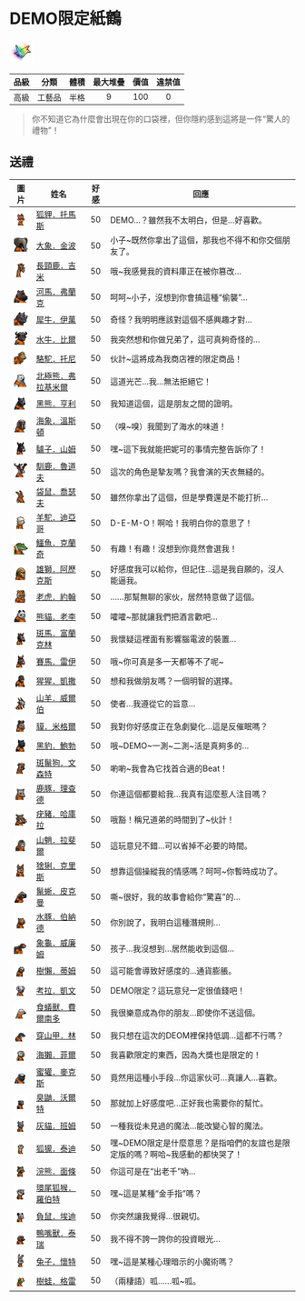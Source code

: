 # DEMO限定紙鶴

![img](images/item_pic_DEMOZH.png)

|品級|分類|體積|最大堆疊|價值|違禁值|
|:--:|:--:|:--:|:--:|:--:|:--:|
|高級|工藝品|半格|9|100|0|

> 你不知道它為什麼會出現在你的口袋裡，但你隱約感到這將是一件“驚人的禮物”！

## 送禮

|圖片|姓名|好感|回應|
|:--:|--|:--:|--|
|![img](images/fox.png)|[狐貍．托馬斯](狐貍．托馬斯.md)|50|DEMO…？雖然我不太明白，但是…好喜歡。|
|![img](images/elephant.png)|[大象．金波](大象．金波.md)|50|小子\~既然你拿出了這個，那我也不得不和你交個朋友了。|
|![img](images/giraffe.png)|[長頸鹿．吉米](長頸鹿．吉米.md)|50|哦\~我感覺我的資料庫正在被你篡改…|
|![img](images/hippopotamus.png)|[河馬．弗蘭克](河馬．弗蘭克.md)|50|呵呵\~小子，沒想到你會搞這種“偷襲”…|
|![img](images/rhinoceros.png)|[犀牛．伊萬](犀牛．伊萬.md)|50|奇怪？我明明應該對這個不感興趣才對…|
|![img](images/AfricanBuffalo.png)|[水牛．比爾](水牛．比爾.md)|50|我突然想和你做兄弟了，這可真夠奇怪的…|
|![img](images/camel.png)|[駱駝．托尼](駱駝．托尼.md)|50|伙計\~這將成為我商店裡的限定商品！|
|![img](images/PolarBear.png)|[北極熊．弗拉基米爾](北極熊．弗拉基米爾.md)|50|這道光芒…我…無法拒絕它！|
|![img](images/BlackBear.png)|[黑熊．亨利](黑熊．亨利.md)|50|我知道這個，這是朋友之間的證明。|
|![img](images/walrus.png)|[海象．溫斯頓](海象．溫斯頓.md)|50|（嗅\~嗅）我聞到了海水的味道！|
|![img](images/donkey.png)|[驢子．山姆](驢子．山姆.md)|50|嘿\~這下我就能把妮可的事情完整告訴你了！|
|![img](images/reindeer.png)|[馴鹿．魯道夫](馴鹿．魯道夫.md)|50|這次的角色是摯友嗎？我會演的天衣無縫的。|
|![img](images/kangaroo.png)|[袋鼠．喬瑟夫](袋鼠．喬瑟夫.md)|50|雖然你拿出了這個，但是學費還是不能打折…|
|![img](images/Alpaca.png)|[羊駝．迪亞哥](羊駝．迪亞哥.md)|50|D-E-M-O！啊哈！我明白你的意思了！|
|![img](images/crocodile.png)|[鱷魚．克蘭奇](鱷魚．克蘭奇.md)|50|有趣！有趣！沒想到你竟然會選我！|
|![img](images/lion.png)|[雄獅．阿歷克斯](雄獅．阿歷克斯.md)|50|好感度我可以給你，但記住…這是我自願的，沒人能逼我。|
|![img](images/tiger.png)|[老虎．約翰](老虎．約翰.md)|50|……那幫無聊的家伙，居然特意做了這個。|
|![img](images/panda.png)|[熊貓．老李](熊貓．老李.md)|50|嚯嚯\~那就讓我們把酒言歡吧…|
|![img](images/zebra.png)|[斑馬．富蘭克林](斑馬．富蘭克林.md)|50|我懷疑這裡面有影響腦電波的裝置…|
|![img](images/horse.png)|[賽馬．雷伊](賽馬．雷伊.md)|50|哦\~你可真是多一天都等不了呢\~|
|![img](images/chimpanzee.png)|[猩猩．凱撒](猩猩．凱撒.md)|50|想和我做朋友嗎？一個明智的選擇。|
|![img](images/goat.png)|[山羊．威爾伯](山羊．威爾伯.md)|50|使者…我遵從它的旨意…|
|![img](images/tapir.png)|[貘．米格爾](貘．米格爾.md)|50|我對你好感度正在急劇變化…這是反催眠嗎？|
|![img](images/BlackPanther.png)|[黑豹．鮑勃](黑豹．鮑勃.md)|50|哦\~DEMO\~一測\~二測\~活是真夠多的…|
|![img](images/SpottedHyaena.png)|[斑鬣狗．文森特](斑鬣狗．文森特.md)|50|喲喲\~我會為它找首合適的Beat！|
|![img](images/DeerDolphin.png)|[鹿豚．理查德](鹿豚．理查德.md)|50|你連這個都要給我…我真有這麼惹人注目嗎？|
|![img](images/Warthog.png)|[疣豬．哈庫拉](疣豬．哈庫拉.md)|50|哦豁！稱兄道弟的時間到了\~伙計！|
|![img](images/Mandrill.png)|[山魈．拉斐爾](山魈．拉斐爾.md)|50|這玩意兒不錯…可以省掉不必要的時間。|
|![img](images/Lynx.png)|[猞猁．克里斯](猞猁．克里斯.md)|50|想靠這個操縱我的情感嗎？呵呵\~你暫時成功了。|
|![img](images/MarineIguana.png)|[鬣蜥．皮克曼](鬣蜥．皮克曼.md)|50|嘶\~很好，我的故事會給你“驚喜”的…|
|![img](images/Capybara.png)|[水豚．伯納德](水豚．伯納德.md)|50|你別說了，我明白這種潛規則…|
|![img](images/Tortoise.png)|[象龜．威廉姆](象龜．威廉姆.md)|50|孩子…我沒想到…居然能收到這個…|
|![img](images/sloth.png)|[樹懶．蒂姆](樹懶．蒂姆.md)|50|這可能會導致好感度的…通貨膨脹。|
|![img](images/Koala.png)|[考拉．凱文](考拉．凱文.md)|50|DEMO限定？這玩意兒一定很值錢吧！|
|![img](images/Anteater.png)|[食蟻獸．費爾南多](食蟻獸．費爾南多.md)|50|我很樂意成為你的朋友…即使你不送這個。|
|![img](images/pangolin.png)|[穿山甲．林](穿山甲．林.md)|50|我只想在這次的DEOM裡保持低調…這都不行嗎？|
|![img](images/SeaOtter.png)|[海獺．菲爾](海獺．菲爾.md)|50|我喜歡限定的東西，因為大獎也是限定的！|
|![img](images/HoneyBadger.png)|[蜜獾．麥克斯](蜜獾．麥克斯.md)|50|竟然用這種小手段…你這家伙可…真讓人…喜歡。|
|![img](images/skunk.png)|[臭鼬．沃爾特](臭鼬．沃爾特.md)|50|那就加上好感度吧…正好我也需要你的幫忙。|
|![img](images/cat.png)|[灰貓．班姆](灰貓．班姆.md)|50|一種我從未見過的魔法…能改變心智的魔法。|
|![img](images/meerkat.png)|[狐獴．泰迪](狐獴．泰迪.md)|50|嘿\~DEMO限定是什麼意思？是指咱們的友誼也是限定版的嗎？啊哈\~我感動的都快哭了！|
|![img](images/Raccoon.png)|[浣熊．面條](浣熊．面條.md)|50|你這可是在“出老千”吶…|
|![img](images/RingTailedLemur.png)|[環尾狐猴．羅伯特](環尾狐猴．羅伯特.md)|50|嘿\~這是某種“金手指”嗎？|
|![img](images/Possum.png)|[負鼠．埃迪](負鼠．埃迪.md)|50|你突然讓我覺得…很親切。|
|![img](images/platypus.png)|[鴨嘴獸．泰瑞](鴨嘴獸．泰瑞.md)|50|我不得不誇一誇你的投資眼光…|
|![img](images/rabbit.png)|[兔子．懷特](兔子．懷特.md)|50|嘿\~這是某種心理暗示的小魔術嗎？|
|![img](images/Treefrog.png)|[樹蛙．格雷](樹蛙．格雷.md)|50|（兩棲語）呱……呱\~呱。|

